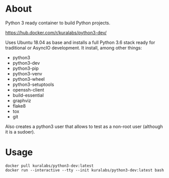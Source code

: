About
=====

Python 3 ready container to build Python projects.

https://hub.docker.com/r/kuralabs/python3-dev/

Uses Ubuntu 18.04 as base and installs a full Python 3.6 stack ready for
traditional or AsyncIO development. It install, among other things:

- python3
- python3-dev
- python3-pip
- python3-venv
- python3-wheel
- python3-setuptools
- openssh-client
- build-essential
- graphviz
- flake8
- tox
- git

Also creates a python3 user that allows to test as a non-root user
(although it is a sudoer).

Usage
=====

    docker pull kuralabs/python3-dev:latest
    docker run --interactive --tty --init kuralabs/python3-dev:latest bash
